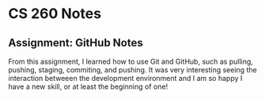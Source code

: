 # CS 260 Notes
## Assignment: GitHub Notes
From this assignment, I learned how to use Git and GitHub, such as pulling, pushing, staging, commiting, and pushing. It was very interesting seeing the interaction betweeen the development environment and I am so happy I have a new skill, or at least the beginning of one!
